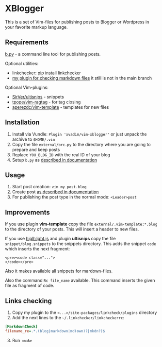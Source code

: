 XBlogger
========

This is a set of Vim-files for publishing posts to Blogger or Wordpress in your favorite markup language.

Requirements
------------

[b.py](http://http://pythonhosted.org/b.py/) - a command line tool for publishing posts.

Optional utilities:
* linkchecker: pip install linkchecker
* [my plugin for checking markdown files](https://github.com/xvadim/linkchecker/blob/feature/linkcheck/plugins/markdowncheck.py) 
  it still is not in the main branch

Optional Vim-plugins:

* [SirVer/ultisnips](https://github.com/SirVer/ultisnips) - snippets
* [tpope/vim-ragtag](https://github.com/tpope/vim-ragtag) - for tag closing
* [aperezdc/vim-template](https://github.com/aperezdc/vim-template) - templates for new files

Installation
------------

1. Install via Vundle: `Plugin 'xvadim/vim-xblogger'` or just unpack the archive to `$HOME/.vim`
2. Copy the file `external/brc.py` to the directory where you are going to prepare and keep posts
3. Replace `YOU_BLOG_ID` with the real ID of your blog
4. Setup `b.py` as [described in documentation](http://pythonhosted.org/b.py/tutorial.html)

Usage
-----

1. Start post creation: `vim my_post.blog`
2. Create post [as described in documentation](http://pythonhosted.org/b.py/tutorial.html#creating-the-first-post)
3. For publishing the post type in the normal mode: `<Leader>post`

Improvements
------------

If you use plugin **vim-template** copy the file `external/.vim-template:*.blog` to the directory of your posts.
This will insert a header to new files.

If you use [higlhlight.js](https://highlightjs.org/) and plugin **ultisnips** copy the file `snippet/blog.snippets`
to the snippets directory. This adds the snippet `code` which inserts the next fragment:

```
<pre><code class="...">
</code></pre>
```

Also it makes available all snippets for mardown-files.

Also the command `Rc file_name` available. This command inserts the given file as fragment of code.

Links checking
--------------
1. Copy my plugin to the `<...>/site-packages/linkcheck/plugins` directory
2. Add the next lines to the `~/.linkchecker/linkcheckerrc`:
```ini
[MarkdownCheck]
filename_re=.*.(blog|markdown|md(own)?|mkdn?)$
```
3. Run `:make`
